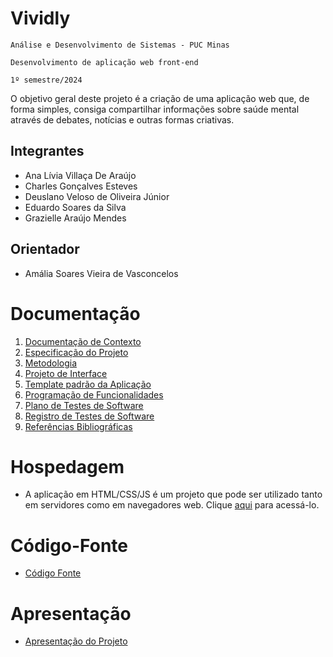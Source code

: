 # Vividly

`Análise e Desenvolvimento de Sistemas - PUC Minas`

`Desenvolvimento de aplicação web front-end`

`1º semestre/2024`

O objetivo geral deste projeto é a criação de uma aplicação web que, de forma simples, consiga compartilhar informações sobre saúde mental através de debates, notícias e outras formas criativas.

## Integrantes

* Ana Lívia Villaça De Araújo
* Charles Gonçalves Esteves
* Deuslano Veloso de Oliveira Júnior
* Eduardo Soares da Silva
* Grazielle Araújo Mendes

## Orientador

* Amália Soares Vieira de Vasconcelos

# Documentação

<ol>
<li><a href="documentos/01-Documentação de Contexto.md"> Documentação de Contexto</a></li>
<li><a href="documentos/02-Especificação do Projeto.md"> Especificação do Projeto</a></li>
<li><a href="documentos/03-Metodologia.md"> Metodologia</a></li>
<li><a href="documentos/04-Projeto de Interface.md"> Projeto de Interface</a></li>
<li><a href="documentos/05-Template padrão da Aplicação.md"> Template padrão da Aplicação</a></li>
<li><a href="documentos/06-Programação de Funcionalidades.md"> Programação de Funcionalidades</a></li>
<li><a href="documentos/07-Plano de Testes de Software.md"> Plano de Testes de Software</a></li>
<li><a href="documentos/08-Registro de Testes de Software.md"> Registro de Testes de Software</a></li>
<li><a href="documentos/09-Referências.md"> Referências Bibliográficas</a></li>
</ol>

# Hospedagem

* A aplicação em HTML/CSS/JS é um projeto que pode ser utilizado tanto em servidores como em navegadores web. Clique <a href="Link_Destino">aqui</a> para acessá-lo.

# Código-Fonte

* <a href="codigo-fonte/README.md">Código Fonte</a>

# Apresentação

* <a href="apresentacao/README.md">Apresentação do Projeto</a>
